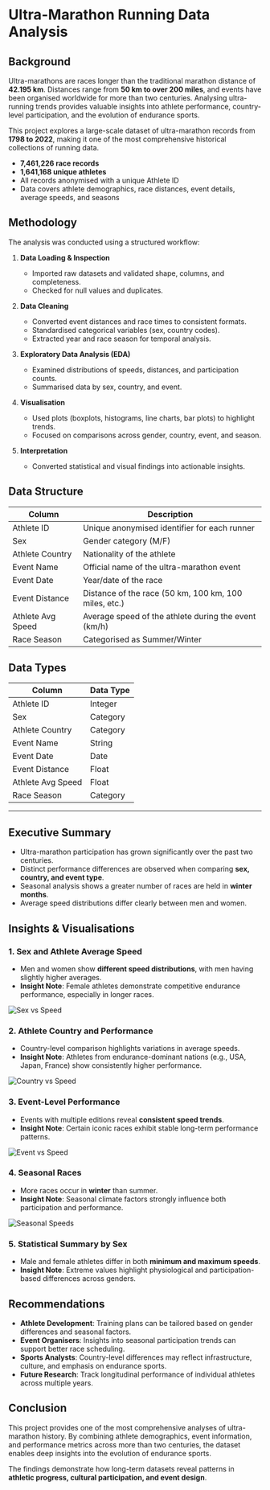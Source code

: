 # Ultra-Marathon Running Data Analysis

## Background

Ultra-marathons are races longer than the traditional marathon distance of **42.195 km**. Distances range from **50 km to over 200 miles**, and events have been organised worldwide for more than two centuries. Analysing ultra-running trends provides valuable insights into athlete performance, country-level participation, and the evolution of endurance sports.

This project explores a large-scale dataset of ultra-marathon records from **1798 to 2022**, making it one of the most comprehensive historical collections of running data.

- **7,461,226 race records**  
- **1,641,168 unique athletes**  
- All records anonymised with a unique Athlete ID  
- Data covers athlete demographics, race distances, event details, average speeds, and seasons  



## Methodology

The analysis was conducted using a structured workflow:

1. **Data Loading & Inspection**  
   - Imported raw datasets and validated shape, columns, and completeness.  
   - Checked for null values and duplicates.  

2. **Data Cleaning**  
   - Converted event distances and race times to consistent formats.  
   - Standardised categorical variables (sex, country codes).  
   - Extracted year and race season for temporal analysis.  

3. **Exploratory Data Analysis (EDA)**  
   - Examined distributions of speeds, distances, and participation counts.  
   - Summarised data by sex, country, and event.  

4. **Visualisation**  
   - Used plots (boxplots, histograms, line charts, bar plots) to highlight trends.  
   - Focused on comparisons across gender, country, event, and season.  

5. **Interpretation**  
   - Converted statistical and visual findings into actionable insights.  



## Data Structure

| Column            | Description                                            |
| ----------------- | ------------------------------------------------------ |
| Athlete ID        | Unique anonymised identifier for each runner           |
| Sex               | Gender category (M/F)                                  |
| Athlete Country   | Nationality of the athlete                             |
| Event Name        | Official name of the ultra-marathon event              |
| Event Date        | Year/date of the race                                  |
| Event Distance    | Distance of the race (50 km, 100 km, 100 miles, etc.)  |
| Athlete Avg Speed | Average speed of the athlete during the event (km/h)   |
| Race Season       | Categorised as Summer/Winter                           |



## Data Types

| Column            | Data Type   |
| ----------------- | ----------- |
| Athlete ID        | Integer     |
| Sex               | Category    |
| Athlete Country   | Category    |
| Event Name        | String      |
| Event Date        | Date        |
| Event Distance    | Float       |
| Athlete Avg Speed | Float       |
| Race Season       | Category    |

---

## Executive Summary

- Ultra-marathon participation has grown significantly over the past two centuries.  
- Distinct performance differences are observed when comparing **sex, country, and event type**.  
- Seasonal analysis shows a greater number of races are held in **winter months**.  
- Average speed distributions differ clearly between men and women.  



## Insights & Visualisations

### 1. Sex and Athlete Average Speed
- Men and women show **different speed distributions**, with men having slightly higher averages.  
- **Insight Note**: Female athletes demonstrate competitive endurance performance, especially in longer races.  

![Sex vs Speed](images/i1.png)




### 2. Athlete Country and Performance
- Country-level comparison highlights variations in average speeds.  
- **Insight Note**: Athletes from endurance-dominant nations (e.g., USA, Japan, France) show consistently higher performance.  

![Country vs Speed](images/country_vs_speed.png)



### 3. Event-Level Performance
- Events with multiple editions reveal **consistent speed trends**.  
- **Insight Note**: Certain iconic races exhibit stable long-term performance patterns.  

![Event vs Speed](images/event_vs_speed.png)


### 4. Seasonal Races
- More races occur in **winter** than summer.  
- **Insight Note**: Seasonal climate factors strongly influence both participation and performance.  

![Seasonal Speeds](images/seasonal_speeds.png)


### 5. Statistical Summary by Sex
- Male and female athletes differ in both **minimum and maximum speeds**.  
- **Insight Note**: Extreme values highlight physiological and participation-based differences across genders.  



## Recommendations

- **Athlete Development**: Training plans can be tailored based on gender differences and seasonal factors.  
- **Event Organisers**: Insights into seasonal participation trends can support better race scheduling.  
- **Sports Analysts**: Country-level differences may reflect infrastructure, culture, and emphasis on endurance sports.  
- **Future Research**: Track longitudinal performance of individual athletes across multiple years.  


## Conclusion

This project provides one of the most comprehensive analyses of ultra-marathon history. By combining athlete demographics, event information, and performance metrics across more than two centuries, the dataset enables deep insights into the evolution of endurance sports.  

The findings demonstrate how long-term datasets reveal patterns in **athletic progress, cultural participation, and event design**.
